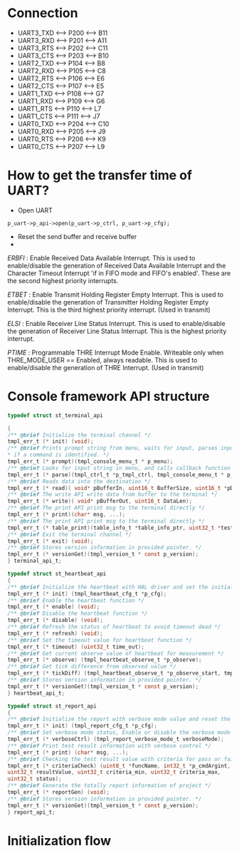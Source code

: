 # Connection
- UART3_TXD <--> P200 <--> B11
- UART3_RXD <--> P201 <--> A11
- UART3_RTS <--> P202 <--> C11
- UART3_CTS <--> P203 <--> B10
- UART2_TXD <--> P104 <--> B8
- UART2_RXD <--> P105 <--> C8
- UART2_RTS <--> P106 <--> E6
- UART2_CTS <--> P107 <--> E5
- UART1_TXD <--> P108 <--> G7
- UART1_RXD <--> P109 <--> G6
- UART1_RTS <--> P110 <--> L7
- UART1_CTS <--> P111 <--> J7
- UART0_TXD <--> P204 <--> C10
- UART0_RXD <--> P205 <--> J9
- UART0_RTS <--> P206 <--> K9
- UART0_CTS <--> P207 <--> L9

# How to get the transfer time of UART?

- Open UART
```
p_uart->p_api->open(p_uart->p_ctrl, p_uart->p_cfg);
```
- Reset the send buffer and receive buffer
- 


_ERBFI_ : Enable Received Data Available Interrupt. This is used to enable/disable the generation of Received Data Available Interrupt and the Character Timeout Interrupt 'if in FIFO mode and FIFO's enabled'. These are the second highest priority interrupts.

_ETBET_ : Enable Transmit Holding Register Empty Interrupt. This is used to enable/disable the generation of Transmitter Holding Register Empty Interrupt. This is the third highest priority interrupt. (Used in transmit)

_ELSI_ : Enable Receiver Line Status Interrupt. This is used to enable/disable the generation of Receiver Line Status Interrupt. This is the highest priority interrupt.

_PTIME_ : Programmable THRE Interrupt Mode Enable. Writeable only when THRE_MODE_USER == Enabled, always readable. This is used to enable/disable the generation of THRE Interrupt. (Used in transmit)


# Console framework API structure

``` C
typedef struct st_terminal_api

{
/** @brief Initialize the terminal channel */
tmpl_err_t (* init) (void);
/** @brief Prints prompt string from menu, waits for input, parses input based on menu, and calls callback function
* if a command is identified. */
tmpl_err_t (* prompt)(tmpl_console_menu_t * p_menu);
/** @brief Looks for input string in menu, and calls callback function if found. */
tmpl_err_t (* parse)(tmpl_ctrl_t *p_tmpl_ctrl, tmpl_console_menu_t * p_menu);
/** @brief Reads data into the destination */
tmpl_err_t (* read)( void* pBufferIn, uint16_t BufferSize, uint16_t *pDataLen);
/** @brief The write API write data from buffer to the terminal */
tmpl_err_t (* write)( void* pBufferOut, uint16_t DataLen);
/** @brief The print API print msg to the terminal directly */
tmpl_err_t (* print)(char* msg, ...);
/** @brief The print API print msg to the terminal directly */
tmpl_err_t (* table_print)(table_info_t *table_info_ptr, uint32_t *test_data_ptr, bool result);
/** @brief Exit the terminal channel */
tmpl_err_t (* exit) (void);
/** @brief Stores version information in provided pointer. */
tmpl_err_t (* versionGet)(tmpl_version_t * const p_version);
} terminal_api_t;
```

``` C
typedef struct st_heartbeat_api
{
/** @brief Initialize the heartbeat with HAL driver and set the initialization timeout value */
tmpl_err_t (* init) (tmpl_heartbeat_cfg_t *p_cfg);
/** @brief Enable the heartbeat function */
tmpl_err_t (* enable) (void);
/** @brief Disable the heartbeat function */
tmpl_err_t (* disable) (void);
/** @brief Refresh the status of heartbeat to avoid timeout dead */
tmpl_err_t (* refresh) (void);
/** @brief Set the timeout value for heartbeat function */
tmpl_err_t (* timeout) (uint32_t time_out);
/** @brief Get current observe value of heartbeat for measurement */
tmpl_err_t (* observe) (tmpl_heartbeat_observe_t *p_observe);
/** @brief Get tick difference from observed value */
tmpl_err_t (* tickDiff) (tmpl_heartbeat_observe_t *p_observe_start, tmpl_heartbeat_observe_t *p_observe_end, uint64_t *diff);
/** @brief Stores version information in provided pointer. */
tmpl_err_t (* versionGet)(tmpl_version_t * const p_version);
} heartbeat_api_t;
```

```C
typedef struct st_report_api
{
/** @brief Initialize the report with verbose mode value and reset the command execute index */
tmpl_err_t (* init) (tmpl_report_cfg_t *p_cfg);
/** @brief Set verbose mode status, Enable or disable the verbose mode */
tmpl_err_t (* verboseCtrl) (tmpl_report_verbose_mode_t verboseMode);
/** @brief Print test result information with verbose control */
tmpl_err_t (* print) (char* msg, ...);
/** @brief Checking the test result value with criteria for pass or fail */
tmpl_err_t (* criteriaCheck) (uint8_t *funcName, int32_t *p_cmdArgint,
uint32_t resultValue, uint32_t criteria_min, uint32_t criteria_max,
uint32_t status);
/** @brief Generate the totally report information of project */
tmpl_err_t (* reportGen) (void);
/** @brief Stores version information in provided pointer. */
tmpl_err_t (* versionGet)(tmpl_version_t * const p_version);
} report_api_t;
```


# Initialization flow































